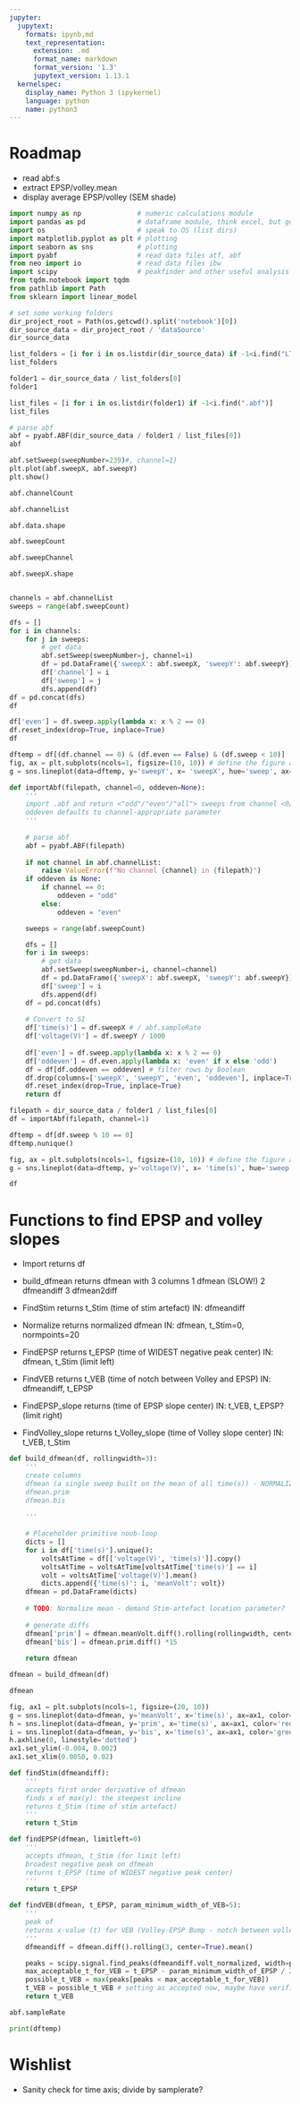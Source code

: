 ```yaml
---
jupyter:
  jupytext:
    formats: ipynb,md
    text_representation:
      extension: .md
      format_name: markdown
      format_version: '1.3'
      jupytext_version: 1.13.1
  kernelspec:
    display_name: Python 3 (ipykernel)
    language: python
    name: python3
---
```


# Roadmap
* read abf:s
* extract EPSP/volley.mean
* display average EPSP/volley (SEM shade)





```python
import numpy as np              # numeric calculations module
import pandas as pd             # dataframe module, think excel, but good
import os                       # speak to OS (list dirs)
import matplotlib.pyplot as plt # plotting
import seaborn as sns           # plotting
import pyabf                    # read data files atf, abf
from neo import io              # read data files ibw
import scipy                    # peakfinder and other useful analysis tools
from tqdm.notebook import tqdm
from pathlib import Path
from sklearn import linear_model
```

```python
# set some working folders
dir_project_root = Path(os.getcwd().split('notebook')[0])
dir_source_data = dir_project_root / 'dataSource'
dir_source_data
```

```python
list_folders = [i for i in os.listdir(dir_source_data) if -1<i.find("LTP_")]
list_folders
```

```python
folder1 = dir_source_data / list_folders[0]
folder1
```

```python
list_files = [i for i in os.listdir(folder1) if -1<i.find(".abf")]
list_files
```

```python
# parse abf
abf = pyabf.ABF(dir_source_data / folder1 / list_files[0])
abf
```

```python
abf.setSweep(sweepNumber=239)#, channel=1)
plt.plot(abf.sweepX, abf.sweepY)
plt.show()
```

```python
abf.channelCount
```

```python
abf.channelList
```

```python
abf.data.shape
```

```python
abf.sweepCount
```

```python
abf.sweepChannel
```

```python
abf.sweepX.shape
```

```python

```

```python
channels = abf.channelList
sweeps = range(abf.sweepCount)

dfs = []
for i in channels:
    for j in sweeps:
        # get data
        abf.setSweep(sweepNumber=j, channel=i)
        df = pd.DataFrame({'sweepX': abf.sweepX, 'sweepY': abf.sweepY})
        df['channel'] = i
        df['sweep'] = j
        dfs.append(df)
df = pd.concat(dfs)
df
```

```python
df['even'] = df.sweep.apply(lambda x: x % 2 == 0)
df.reset_index(drop=True, inplace=True)
df
```

```python
dftemp = df[(df.channel == 0) & (df.even == False) & (df.sweep < 10)]
fig, ax = plt.subplots(ncols=1, figsize=(10, 10)) # define the figure and axis we plot in
g = sns.lineplot(data=dftemp, y='sweepY', x= 'sweepX', hue='sweep', ax=ax) # create the plot in that axis
```

```python
def importAbf(filepath, channel=0, oddeven=None):
    '''
    import .abf and return <"odd"/"even"/"all"> sweeps from channel <0/1>
    oddeven defaults to channel-appropriate parameter
    '''
    
    # parse abf
    abf = pyabf.ABF(filepath)
    
    if not channel in abf.channelList:
        raise ValueError(f"No channel {channel} in {filepath}")
    if oddeven is None:
        if channel == 0:
            oddeven = "odd"
        else:
            oddeven = "even"

    sweeps = range(abf.sweepCount)

    dfs = []
    for i in sweeps:
        # get data
        abf.setSweep(sweepNumber=i, channel=channel)
        df = pd.DataFrame({'sweepX': abf.sweepX, 'sweepY': abf.sweepY})
        df['sweep'] = i
        dfs.append(df)
    df = pd.concat(dfs)
    
    # Convert to SI
    df['time(s)'] = df.sweepX # / abf.sampleRate
    df['voltage(V)'] = df.sweepY / 1000
    
    df['even'] = df.sweep.apply(lambda x: x % 2 == 0)
    df['oddeven'] = df.even.apply(lambda x: 'even' if x else 'odd')
    df = df[df.oddeven == oddeven] # filter rows by Boolean
    df.drop(columns=['sweepX', 'sweepY', 'even', 'oddeven'], inplace=True)
    df.reset_index(drop=True, inplace=True)    
    return df
```

```python
filepath = dir_source_data / folder1 / list_files[0]
df = importAbf(filepath, channel=1)
```

```python
dftemp = df[df.sweep % 10 == 0]
dftemp.nunique()
```

```python
fig, ax = plt.subplots(ncols=1, figsize=(10, 10)) # define the figure and axis we plot in
g = sns.lineplot(data=dftemp, y='voltage(V)', x= 'time(s)', hue='sweep', ax=ax) # create the plot in that axis
```

```python
df
```

# Functions to find EPSP and volley slopes
* Import returns df

* build_dfmean returns dfmean with 3 columns
    1 dfmean (SLOW!)
    2 dfmeandiff
    3 dfmean2diff

* FindStim returns t_Stim (time of stim artefact)
    IN: dfmeandiff
* Normalize returns normalized dfmean
    IN: dfmean, t_Stim=0, normpoints=20
* FindEPSP returns t_EPSP (time of WIDEST negative peak center)
    IN: dfmean, t_Stim (limit left)
* FindVEB returns t_VEB (time of notch between Volley and EPSP)
    IN: dfmeandiff, t_EPSP
* FindEPSP_slope returns (time of EPSP slope center)
    IN: t_VEB, t_EPSP? (limit right)
* FindVolley_slope returns t_Volley_slope (time of Volley slope center)
    IN: t_VEB, t_Stim

```python
def build_dfmean(df, rollingwidth=3):
    '''
    create columns
    dfmean (a single sweep built on the mean of all time(s)) - NORMALIZE
    dfmean.prim
    dfmean.bis    
    
    '''
   
    # Placeholder primitive noob-loop
    dicts = []
    for i in df['time(s)'].unique():
        voltsAtTime = df[['voltage(V)', 'time(s)']].copy()
        voltsAtTime = voltsAtTime[voltsAtTime['time(s)'] == i]
        volt = voltsAtTime['voltage(V)'].mean()
        dicts.append({'time(s)': i, 'meanVolt': volt})
    dfmean = pd.DataFrame(dicts)
    
    # TODO: Normalize mean - demand Stim-artefact location parameter?
        
    # generate diffs
    dfmean['prim'] = dfmean.meanVolt.diff().rolling(rollingwidth, center=True).mean() *5
    dfmean['bis'] = dfmean.prim.diff() *15
    
    return dfmean
```

```python
dfmean = build_dfmean(df)
```

```python
dfmean
```

```python
fig, ax1 = plt.subplots(ncols=1, figsize=(20, 10))
g = sns.lineplot(data=dfmean, y='meanVolt', x='time(s)', ax=ax1, color='black')
h = sns.lineplot(data=dfmean, y='prim', x='time(s)', ax=ax1, color='red')
i = sns.lineplot(data=dfmean, y='bis', x='time(s)', ax=ax1, color='green')
h.axhline(0, linestyle='dotted')
ax1.set_ylim(-0.004, 0.002)
ax1.set_xlim(0.0050, 0.02)
```

```python
def findStim(dfmeandiff):
    '''
    accepts first order derivative of dfmean
    finds x of max(y): the steepest incline
    returns t_Stim (time of stim artefact)
    '''
    return t_Stim
```

```python
def findEPSP(dfmean, limitleft=0)
    '''
    accepts dfmean, t_Stim (for limit left)
    broadest negative peak on dfmean
    returns t_EPSP (time of WIDEST negative peak center)
    '''
    return t_EPSP
```

```python
def findVEB(dfmean, t_EPSP, param_minimum_width_of_VEB=5):
    '''
    peak of 
    returns x-value (t) for VEB (Volley-EPSP Bump - notch between volley and EPSP)
    '''
    dfmeandiff = dfmean.diff().rolling(3, center=True).mean()

    peaks = scipy.signal.find_peaks(dfmeandiff.volt_normalized, width=param_minimum_width_of_VEB)[0]
    max_acceptable_t_for_VEB = t_EPSP - param_minimum_width_of_EPSP / 2
    possible_t_VEB = max(peaks[peaks < max_acceptable_t_for_VEB])
    t_VEB = possible_t_VEB # setting as accepted now, maybe have verification function later
    return t_VEB
```

```python
abf.sampleRate
```

```python
print(dftemp)
```

# Wishlist
* Sanity check for time axis; divide by samplerate?


